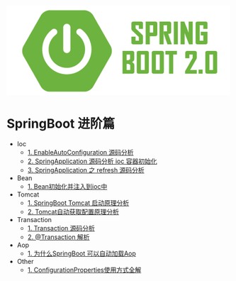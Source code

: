 ![springlogo](../../doc/logo/springlogo.jpg)

# SpringBoot 进阶篇

- Ioc 
    - [1. EnableAutoConfiguration 源码分析](book/EnableAutoConfiguration.md)
    - [2. SpringApplication 源码分析 ioc 容器初始化](book/ioc/SpringApplication.md)
    - [3. SpringApplication 之 refresh 源码分析](book/ioc/refresh.md)
- Bean    
    - [1. Bean初始化并注入到ioc中](book/ioc/InitBean.md)
- Tomcat    
    - [1. SpringBoot Tomcat 启动原理分析](book/ioc/SpringBoot_Tomcat.md)
    - [2. Tomcat自动获取配置原理分析](book/ioc/TomcatConfigurationFile.md)
- Transaction
    - [1. Transaction 源码分析](book/transaction/Transaction_invoke.md)
    - [2. @Transaction 解析](book/transaction/Transaction解析.md)
- Aop
    - [1. 为什么SpringBoot 可以自动加载Aop](book/EnableAutoConfiguration.md)        
- Other 
    - [1. ConfigurationProperties使用方式全解](book/ConfigurationProperties.md)



